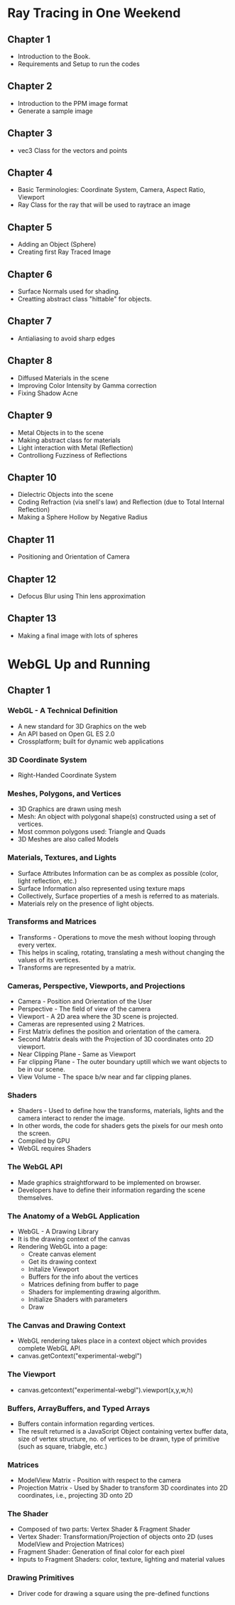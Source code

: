 # Ray Tracing in One Weekend
## Chapter 1
- Introduction to the Book.
- Requirements and Setup to run the codes 
## Chapter 2
- Introduction to the PPM image format
- Generate a sample image
## Chapter 3
- vec3 Class for the vectors and points
## Chapter 4
- Basic Terminologies: Coordinate System, Camera, Aspect Ratio, Viewport
- Ray Class for the ray that will be used to raytrace an image
## Chapter 5
- Adding an Object (Sphere)
- Creating first Ray Traced Image
## Chapter 6
- Surface Normals used for shading.
- Creatting abstract class "hittable" for objects.
## Chapter 7
- Antialiasing to avoid sharp edges
## Chapter 8
- Diffused Materials in the scene
- Improving Color Intensity by Gamma correction
- Fixing Shadow Acne
## Chapter 9
- Metal Objects in to the scene
- Making abstract class for materials
- Light interaction with Metal (Reflection)
- Controlliong Fuzziness of Reflections
## Chapter 10
- Dielectric Objects into the scene
- Coding Refraction (via snell's law) and Reflection (due to Total Internal Reflection)
- Making a Sphere Hollow by Negative Radius
## Chapter 11
- Positioning and Orientation of Camera
## Chapter 12
- Defocus Blur using Thin lens approximation
## Chapter 13
- Making a final image with lots of spheres

# WebGL Up and Running
## Chapter 1
### WebGL - A Technical Definition
- A new standard for 3D Graphics on the web
- An API based on Open GL ES 2.0
- Crossplatform; built for dynamic web applications
### 3D Coordinate System
- Right-Handed Coordinate System
### Meshes, Polygons, and Vertices
- 3D Graphics are drawn using mesh
- Mesh: An object with polygonal shape(s) constructed using a set of vertices.
- Most common polygons used: Triangle and Quads
- 3D Meshes are also called Models
### Materials, Textures, and Lights
- Surface Attributes Information can be as complex as possible (color, light reflection, etc.)
- Surface Information also represented using texture maps
- Collectively, Surface properties of a mesh is referred to as materials.
- Materials rely on the presence of light objects.
### Transforms and Matrices
- Transforms - Operations to move the mesh without looping through every vertex.
- This helps in scaling, rotating, translating a mesh without changing the values of its vertices.
- Transforms are represented by a matrix.
### Cameras, Perspective, Viewports, and Projections
- Camera - Position and Orientation of the User
- Perspective - The field of view of the camera
- Viewport - A 2D area where the 3D scene is projected.
- Cameras are represented using 2 Matrices.
- First Matrix defines the position and orientation of the camera.
- Second Matrix deals with the Projection of 3D coordinates onto 2D viewport.
- Near Clipping Plane - Same as Viewport
- Far clipping Plane - The outer boundary uptill which we want objects to be in our scene.
- View Volume - The space b/w near and far clipping planes.
### Shaders
- Shaders - Used to define how the transforms, materials, lights and the camera interact to render the image.
- In other words, the code for shaders gets the pixels for our mesh onto the screen.
- Compiled by GPU
- WebGL requires Shaders
### The WebGL API
- Made graphics straightforward to be implemented on browser.
- Developers have to define their information regarding the scene themselves.
### The Anatomy of a WebGL Application
- WebGL - A Drawing Library
- It is the drawing context of the canvas
- Rendering WebGL into a page:
    - Create canvas element
    - Get its drawing context
    - Initalize Viewport
    - Buffers for the info about the vertices
    - Matrices defining from buffer to page
    - Shaders for implementing drawing algorithm.
    - Initialize Shaders with parameters
    - Draw
### The Canvas and Drawing Context
- WebGL rendering takes place in a context object which provides complete WebGL API.
- canvas.getContext("experimental-webgl")
### The Viewport
- canvas.getcontext("experimental-webgl").viewport(x,y,w,h)
### Buffers, ArrayBuffers, and Typed Arrays
- Buffers contain information regarding vertices.
- The result returned is a JavaScript Object containing vertex buffer data, size of vertex structure, no. of vertices to be drawn, type of primitive (such as square, triabgle, etc.)
### Matrices
- ModelView Matrix - Position with respect to the camera
- Projection Matrix - Used by Shader to transform 3D coordinates into 2D coordinates, i.e., projecting 3D onto 2D
### The Shader
- Composed of two parts: Vertex Shader & Fragment Shader
- Vertex Shader: Transformation/Projection of objects onto 2D (uses ModelView and Projection Matrices)
- Fragment Shader: Generation of final color for each pixel
- Inputs to Fragment Shaders: color, texture, lighting and material values
### Drawing Primitives
- Driver code for drawing a square using the pre-defined functions

